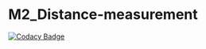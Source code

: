 # M2_Distance-measurement

[![Codacy Badge](https://api.codacy.com/project/badge/Grade/c6f1db52ffe44b3980c196a09decb9e3)](https://app.codacy.com/gh/ANISHVISWA-N/M2_Distance-measurement?utm_source=github.com&utm_medium=referral&utm_content=ANISHVISWA-N/M2_Distance-measurement&utm_campaign=Badge_Grade_Settings)